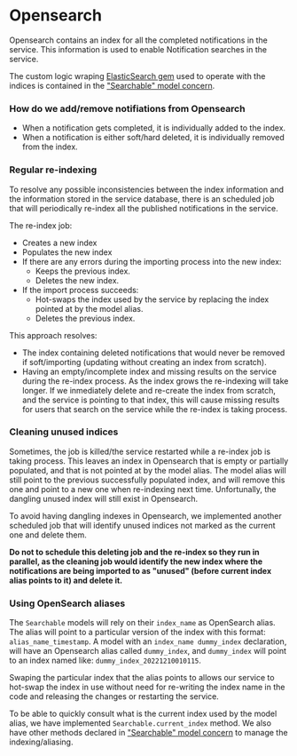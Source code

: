 # Opensearch

Opensearch contains an index for all the completed notifications in the service.
This information is used to enable Notification searches in the service.

The custom logic wraping [ElasticSearch gem](https://github.com/elastic/elasticsearch-rails) used to operate with the indices
is contained in the ["Searchable" model concern](https://github.com/OfficeForProductSafetyAndStandards/cosmetic-product-notifications/blob/master/cosmetics-web/app/models/concerns/searchable.rb).

### How do we add/remove notifiations from Opensearch
* When a notification gets completed, it is individually added to the index.
* When a notification is either soft/hard deleted, it is individually removed from the index.

### Regular re-indexing

To resolve any possible inconsistencies between the index information and the information stored in the service database,
there is an scheduled job that will periodically re-index all the published notifications in the service.

The re-index job:
* Creates a new index
* Populates the new index
* If there are any errors during the importing process into the new index:
  * Keeps the previous index.
  * Deletes the new index.
* If the import process succeeds:
  * Hot-swaps the index used by the service by replacing the index pointed at by the model alias.
  * Deletes the previous index.

This approach resolves:
* The index containing deleted notifications that would never be removed if soft/importing (updating without creating an index from scratch).
* Having an empty/incomplete index and missing results on the service during the re-index process.
  As the index grows the re-indexing will take longer. If we inmediately delete and re-create the index from scratch, and the
  service is pointing to that index, this will cause missing results for users that search on the service while the re-index
  is taking process.

### Cleaning unused indices

Sometimes, the job is killed/the service restarted while a re-index job is taking process. This leaves an index in Opensearch
that is empty or partially populated, and that is not pointed at by the model alias.
The model alias will still point to the previous successfully populated index, and will remove this one and point to a new
one when re-indexing next time. Unfortunally, the dangling unused index will still exist in Opensearch.

To avoid having dangling indexes in Opensearch, we implemented another scheduled job that will identify unused indices not
marked as the current one and delete them.

**Do not to schedule this deleting job and the re-index so they run in parallel, as the cleaning job would identify the
new index where the notifications are being imported to as "unused" (before current index alias points to it) and delete it.**

### Using OpenSearch aliases

The `Searchable` models will rely on their `index_name` as OpenSearch alias.
The alias will point to a particular version of the index with this format: `alias_name_timestamp`.
A model with an `index_name dummy_index` declaration, will have an Opensearch alias called `dummy_index`, and `dummy_index`
will point to an index named like: `dummy_index_20221210010115`.

Swaping the particular index that the alias points to allows our service to hot-swap the index in use without need for
re-writing the index name in the code and releasing the changes or restarting the service.

To be able to quickly consult what is the current index used by the model alias, we have implemented `Searchable.current_index` method.
We also have other methods declared in ["Searchable" model concern](https://github.com/OfficeForProductSafetyAndStandards/cosmetic-product-notifications/blob/master/cosmetics-web/app/models/concerns/searchable.rb) to manage the indexing/aliasing.


